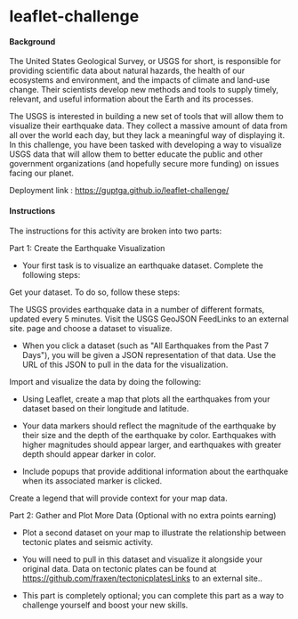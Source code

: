 # leaflet-challenge

#### Background
The United States Geological Survey, or USGS for short, is responsible for providing scientific data about natural hazards, the health of our ecosystems and environment, and the impacts of climate and land-use change. Their scientists develop new methods and tools to supply timely, relevant, and useful information about the Earth and its processes.

The USGS is interested in building a new set of tools that will allow them to visualize their earthquake data. They collect a massive amount of data from all over the world each day, but they lack a meaningful way of displaying it. In this challenge, you have been tasked with developing a way to visualize USGS data that will allow them to better educate the public and other government organizations (and hopefully secure more funding) on issues facing our planet.


Deployment link : https://guptga.github.io/leaflet-challenge/

#### Instructions

The instructions for this activity are broken into two parts:

Part 1: Create the Earthquake Visualization

- Your first task is to visualize an earthquake dataset. Complete the following steps:

Get your dataset. To do so, follow these steps:

The USGS provides earthquake data in a number of different formats, updated every 5 minutes. Visit the USGS GeoJSON FeedLinks to an external site. page and choose a dataset to visualize.


- When you click a dataset (such as "All Earthquakes from the Past 7 Days"), you will be given a JSON representation of that data. Use the URL of this JSON to pull in the data for the visualization.

Import and visualize the data by doing the following:

- Using Leaflet, create a map that plots all the earthquakes from your dataset based on their longitude and latitude.

- Your data markers should reflect the magnitude of the earthquake by their size and the depth of the earthquake by color. Earthquakes with higher magnitudes should appear larger, and earthquakes with greater depth should appear darker in color.

- Include popups that provide additional information about the earthquake when its associated marker is clicked.

Create a legend that will provide context for your map data.

Part 2: Gather and Plot More Data (Optional with no extra points earning)

- Plot a second dataset on your map to illustrate the relationship between tectonic plates and seismic activity. 
- You will need to pull in this dataset and visualize it alongside your original data. Data on tectonic plates can be found at https://github.com/fraxen/tectonicplatesLinks to an external site..

- This part is completely optional; you can complete this part as a way to challenge yourself and boost your new skills.
